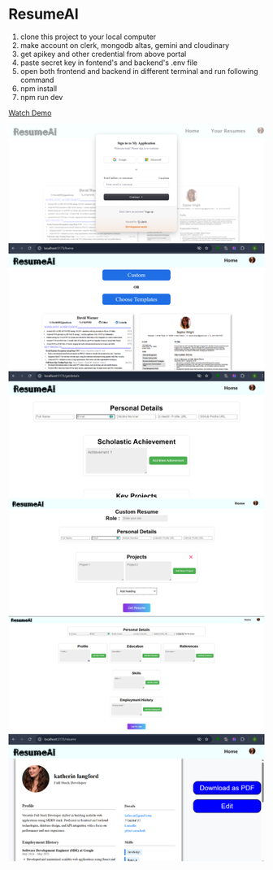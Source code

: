 # ResumeAI

1. clone this project to your local computer
2. make account on clerk, mongodb altas, gemini and cloudinary
3. get apikey and other credential from above portal
4. paste secret key in fontend's and backend's .env file
5. open both frontend and backend in different terminal and run following command
6. npm install
7. npm run dev

[Watch Demo](video/ResumeAI.mp4)


![Alt Text](images/1.png)
![Alt Text](images/2.png)
![Alt Text](images/3.png)
![Alt Text](images/4.png)
![Alt Text](images/5.png)
![Alt Text](images/6.png)

